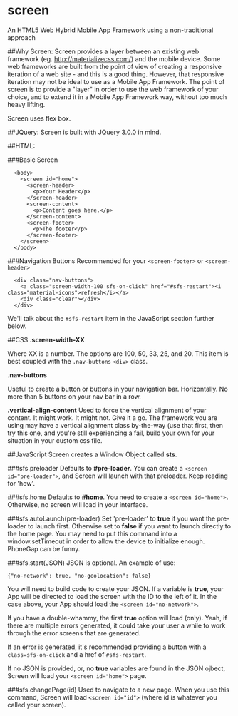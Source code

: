 # screen
An HTML5 Web Hybrid Mobile App Framework using a non-traditional approach

##Why Screen:
  Screen provides a layer between an existing web framework (eg. http://materializecss.com/) and the mobile device. Some web frameworks are built from the point of view of creating a responsive iteration of a web site - and this is a good thing. However, that responsive iteration may not be ideal to use as a Mobile App Framework.
  The point of screen is to provide a "layer" in order to use the web framework of your choice, and to extend it in a Mobile App Framework way, without too much heavy lifting.

Screen uses flex box.

##JQuery:
 Screen is built with JQuery 3.0.0 in mind.
  
##HTML:

###Basic Screen
      
      <body>
        <screen id="home">
          <screen-header>
            <p>Your Header</p>
          </screen-header>
          <screen-content>
            <p>Content goes here.</p>
          </screen-content>
          <screen-footer>
            <p>The footer</p>
          </screen-footer>
        </screen>
      </body>
      
###Navigation Buttons
Recommended for your ```<screen-footer>``` or ```<screen-header>```

      <div class="nav-buttons">
        <a class="screen-width-100 sfs-on-click" href="#sfs-restart"><i class="material-icons">refresh</i></a>
        <div class="clear"></div>
      </div>
  
We'll talk about the ```#sfs-restart``` item in the JavaScript section further below.
   
##CSS
<strong>.screen-width-XX</strong>

Where XX is a number. The options are 100, 50, 33, 25, and 20. This item is best coupled with the ```.nav-buttons``` ```<div>``` class.

<strong>.nav-buttons</strong>

Useful to create a button or buttons in your navigation bar. Horizontally. No more than 5 buttons on your nav bar in a row.

<strong>.vertical-align-content</strong>
Used to force the vertical alignment of your content. It might work. It might not. Give it a go. The framework you are using may have a vertical alignment class by-the-way (use that first, then try this one, and you're still experiencing a fail, build your own for your situation in your custom css file.
  
##JavaScript
Screen creates a Window Object called <strong>sts</strong>.
  
###sfs.preloader
Defaults to <strong>#pre-loader</strong>. You can create a ```<screen id="pre-loader">```, and Screen will launch with that preloader. Keep reading for 'how'.

###sfs.home
Defaults to <strong>#home</strong>. You need to create a ```<screen id="home">```. Otherwise, no screen will load in your interface.

###sfs.autoLaunch(pre-loader)
Set 'pre-loader' to **true** if you want the pre-loader to launch first. Otherwise set to **false** if you want to launch directly to the home page. You may need to put this command into a window.setTimeout in order to allow the device to initialize enough. PhoneGap can be funny.

###sfs.start(JSON)
JSON is optional. An example of use:

    {"no-network": true, "no-geolocation": false}

You will need to build code to create your JSON. If a variable is **true**, your App will be directed to load the screen with the ID to the left of it. In the case above, your App should load the ```<screen id="no-network">```.

If you have a double-whammy, the first **true** option will load (only). Yeah, if there are multiple errors generated, it could take your user a while to work through the error screens that are generated.
      
If an error is generated, it's recommended providing a button with a ```class=sfs-on-click``` and a href of ```#sfs-restart```.
      
If no JSON is provided, or, no **true** variables are found in the JSON ojbect, Screen will load your ```<screen id="home">``` page.
      
###sfs.changePage(id)
Used to navigate to a new page. When you use this command, Screen will load ```<screen id="id">``` (where id is whatever you called your screen).
